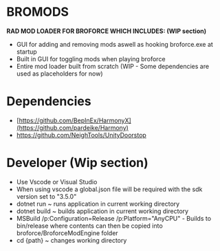 # BROMODS
**RAD MOD LOADER FOR BROFORCE WHICH INCLUDES: (WIP section)**
- GUI for adding and removing mods aswell as hooking broforce.exe at startup
- Built in GUI for toggling mods when playing broforce
- Entire mod loader built from scratch (WIP - Some dependencies are used as placeholders for now)

# Dependencies
- [https://github.com/BepInEx/HarmonyX](https://github.com/pardeike/Harmony)
- https://github.com/NeighTools/UnityDoorstop

# Developer (Wip section)
- Use Vscode or Visual Studio
- When using vscode a global.json file will be required with the sdk version set to "3.5.0"
- dotnet run ~ runs application in current working directory
- dotnet build ~ builds application in current working directory
- MSBuild /p:Configuration=Release /p:Platform="AnyCPU" - Builds to bin/release where contents can then be copied into broforce/BroforceModEngine folder
- cd {path} ~ changes working directory
